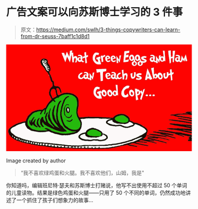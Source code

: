 # 广告文案可以向苏斯博士学习的 3 件事

> 原文：<https://medium.com/swlh/3-things-copywriters-can-learn-from-dr-seuss-7baff1c1d8d1>

![](img/f2df2d2e96e8f2ede45fac3b5708e364.png)

Image created by author

> “我不喜欢绿鸡蛋和火腿。我不喜欢他们，山姆，我是"

你知道吗，编辑班尼特·瑟夫和苏斯博士打赌说，他写不出使用不超过 50 个单词的儿童读物。结果是绿色鸡蛋和火腿——只用了 50 个不同的单词，仍然成功地讲述了一个抓住了孩子们想象力的故事…